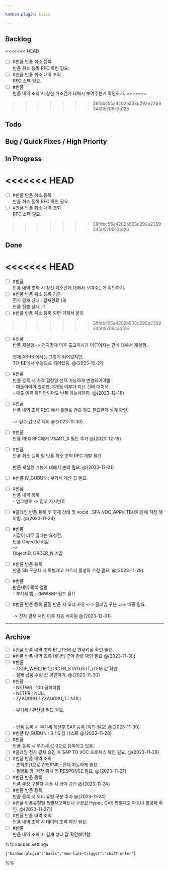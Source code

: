 ```yaml
---

kanban-plugin: basic

---
```


## Backlog

<<<<<<< HEAD
- [ ] #반품 반품 취소 등록<br>반품 취소 등록 RFC 확인 필요.
- [ ] #반품 반품 취소 내역 조회<br>RFC 스펙 필요.
- [ ] #반품 <br>반품 내역 조회 시 상신 취소건에 대해서 보여주는거 확인하기.
=======
>>>>>>> 38fdbc55a4202a533d292e236934505706c3a126


## Todo



## Bug / Quick Fixes / High Priority



## In Progress

<<<<<<< HEAD
=======
- [ ] #반품 반품 취소 등록<br>반품 취소 등록 RFC 확인 필요.
- [ ] #반품 반품 취소 내역 조회<br>RFC 스펙 필요.
>>>>>>> 38fdbc55a4202a533d292e236934505706c3a126


## Done

<<<<<<< HEAD
=======
- [ ] #반품 <br>반품 내역 조회 시 상신 취소건에 대해서 보여주는거 확인하기.
- [ ] #반품 반품 취소 등록 기준<br>전자 결재 상태 : 결재완료 (3)<br>반품 진행 상태 : ?
- [ ] #반품 반품 취소 등록 화면 기획서 문의
>>>>>>> 38fdbc55a4202a533d292e236934505706c3a126
- [ ] #반품 <br>반품 재실행 -> 전자결재 이후 출고지시가 이루어지는 건에 대해서 재실행.<br><br>현재 AS-IS 에서는 그렇게 되어있지만, <br>TO-BE에서 수동으로 되어있음. @{2023-12-21}
- [ ] #반품 <br>반품 등록 시 가격 결정일 선택 가능하게 변경되어야함.<br>- 매출이력이 있지만, 3개월 이후가 지난 건에 대해서.<br>- 매출 이력 확인안되어도 반품 가능해야함. @{2023-12-18}
- [ ] #반품 <br>반품 내역 조회 REQ 에서 플랜트 관련 필드 필요한지 설계 확인.<br><br>-> 필수 값으로 제외 @{2023-11-30}
- [ ] #반품<br>반품 REQ RFC에서 VSART_X 필드 추가 @{2023-12-15}
- [ ] #반품<br>반품 취소 등록 및 반품 취소 조회 RFC 개발 필요.<br><br>반품 재실행 기능에 대해서 논의 필요. @{2023-12-21}
- [ ] #반품  IV_GUBUN : 부가세 계산 값 필요.
- [ ] #반품 <br>반품 내역 목록<br>- 입고번호 -> 입고 지시번호
- [ ] #클레임  반품 등록 후 결재 상태 및 vocId : SFA_VOC_APRV_TB테이블에 저장 해야함. @{2023-11-24}
- [ ] #반품<br>키값이 너무 길다는 요청건.<br>반품 ObjectId 키값<br>-> <br>ObjectID, ORDER_N 키값
- [ ] #반품 반품 등록<br>반품 SB 구분자 시 특별재고 파트너 활성화 수정 필요. @{2023-11-28}
- [ ] #반품 <br>반품내역 목록 컬럼<br>- 부가세 합 : ZMWSBP 필드 필요
- [ ] #반품 반품 등록 품질 반품 시 오더 사유 <-> 클레임 구분 코드 매핑 필요.<br><br>-> 전자 결재 처리 이후 자동 배치됨 @{2023-12-01}


***

## Archive

- [ ] #반품 반품 내역 조회 ET_ITEM 값 안내려옴 확인 필요.
- [ ] #반품 반품 내역 조회 데이터 금액 관련 확인 필요 @{2023-11-30}
- [ ] #반품 <br>- ZSDF_WEB_RET_ORDER_STATUS IT_ITEM 값 확인<br>- 실제 납품 수량 값 확인하기. @{2023-11-30}
- [ ] #반품 <br>- NETWR : 100 곱해야함<br>- NETPR : NULL<br>- ZZAUGRU / ZZAUGRU_T : NULL<br><br>-  부가세 / 환산량 필드 필요.<br><br><br>- 반품 등록 시 부가세 계산후 SAP 등록 (확인 필요) @{2023-11-30}
- [ ] #반품 IV_GUBUN : B / S 값 테스트 @{2023-11-28}
- [ ] #반품<br>반품 등록 시 부가세 값 0으로 등록되고 있음.
- [ ] #클레임 전자 결재 승인 후  SAP TO VOC 프로세스 확인 필요. @{2023-11-29}
- [ ] #반품 반품 내역 조회 <br>- 조회조건으로 ZPERNR : 전체 가능하게 필요.<br>- 플랜트 명, 저장 위치 명 RESPONSE 필요. @{2023-11-27}
- [ ] #반품 반품 등록<br>반품 무상 구분자 사용 시 금액 공란 @{2023-11-24}
- [ ] #반품  반품 등록<br>반품 등록 시 오더 유형 구분 추가 @{2023-11-24}
- [ ] #반품  반품유형별 특별재고파트너 구분값   Hyper, CVS 특별재고 파트너 활성화 확인. @{2023-11-27}]
- [ ] #반품 반품 내역 조회<br>반품 내역 조회 시 데이터 조회 확인 필요.
- [ ] #반품 <br>반품 내역 조회 시 결재 상태 값 확인해야함.

%% kanban:settings
```
{"kanban-plugin":"basic","new-line-trigger":"shift-enter"}
```
%%